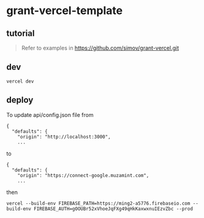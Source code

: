 # grant-vercel-template

## tutorial

> Refer to examples in https://github.com/simov/grant-vercel.git

## dev

```
vercel dev
```

## deploy

To update api/config.json file from

```
{
  "defaults": {
    "origin": "http://localhost:3000",
    ...
```

to

```
{
  "defaults": {
    "origin": "https://connect-google.muzamint.com",
    ...
```

then

```
vercel --build-env FIREBASE_PATH=https://ming2-a5776.firebaseio.com --build-env FIREBASE_AUTH=gOOUBr52xVhoeJqFXg49qHkKaxwxnuIEzvZbc --prod
```
